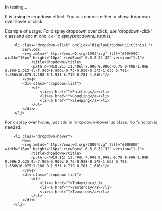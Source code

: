 In testing...

It is a simple dropdown effect. You can choose either to show dropdown over hover or click.

Example of usage:
For display dropdown over click, use 'dropdown-click' class and add in onclick="displayDropdownList(this);"
```
    <li class="dropdown-click" onclick="displayDropdownList(this);">
        Services
        <svg xmlns="http://www.w3.org/2000/svg" fill="#000000" width="16px" height="16px" viewBox="-6.5 0 32 32" version="1.1">
            <title>dropdown</title>
            <path d="M18.813 11.406l-7.906 9.906c-0.75 0.906-1.906 0.906-2.625 0l-7.906-9.906c-0.75-0.938-0.375-1.656 0.781-1.656h16.875c1.188 0 1.531 0.719 0.781 1.656z"/>
        </svg>
        <div class="dropdown-list">
            <ul>
                <li><a href="">Painting</a></li>
                <li><a href="">Googling</a></li>
                <li><a href="">Sleeping</a></li>
            </ul>
        </div>
    </li>
```
For display over hover, just add in 'dropdown-hover' as class. No function is needed.
```
    <li class="dropdown-hover">
        News
        <svg xmlns="http://www.w3.org/2000/svg" fill="#000000" width="16px" height="16px" viewBox="-6.5 0 32 32" version="1.1">
            <title>dropdown</title>
            <path d="M18.813 11.406l-7.906 9.906c-0.75 0.906-1.906 0.906-2.625 0l-7.906-9.906c-0.75-0.938-0.375-1.656 0.781-1.656h16.875c1.188 0 1.531 0.719 0.781 1.656z"/>
        </svg>
        <div class="dropdown-list">
            <ul>
                <li><a href="">Today</a></li>
                <li><a href="">Yesterday</a></li>
                <li><a href="">Tomorrow</a></li>
            </ul>
        </div>
    </li>
```